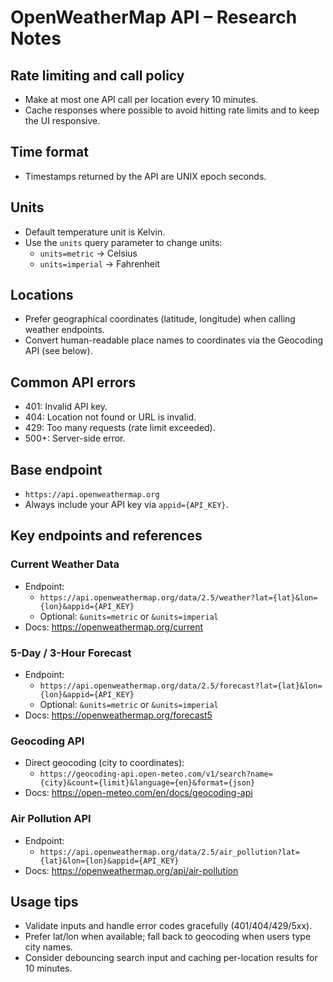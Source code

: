 # OpenWeatherMap API – Research Notes

## Rate limiting and call policy

-   Make at most one API call per location every 10 minutes.
-   Cache responses where possible to avoid hitting rate limits and to keep the UI responsive.

## Time format

-   Timestamps returned by the API are UNIX epoch seconds.

## Units

-   Default temperature unit is Kelvin.
-   Use the `units` query parameter to change units:
    -   `units=metric` → Celsius
    -   `units=imperial` → Fahrenheit

## Locations

-   Prefer geographical coordinates (latitude, longitude) when calling weather endpoints.
-   Convert human-readable place names to coordinates via the Geocoding API (see below).

## Common API errors

-   401: Invalid API key.
-   404: Location not found or URL is invalid.
-   429: Too many requests (rate limit exceeded).
-   500+: Server-side error.

## Base endpoint

-   `https://api.openweathermap.org`
-   Always include your API key via `appid={API_KEY}`.

## Key endpoints and references

### Current Weather Data

-   Endpoint:
    -   `https://api.openweathermap.org/data/2.5/weather?lat={lat}&lon={lon}&appid={API_KEY}`
    -   Optional: `&units=metric` or `&units=imperial`
-   Docs: https://openweathermap.org/current

### 5-Day / 3-Hour Forecast

-   Endpoint:
    -   `https://api.openweathermap.org/data/2.5/forecast?lat={lat}&lon={lon}&appid={API_KEY}`
    -   Optional: `&units=metric` or `&units=imperial`
-   Docs: https://openweathermap.org/forecast5

### Geocoding API

-   Direct geocoding (city to coordinates):
    -   `https://geocoding-api.open-meteo.com/v1/search?name={city}&count={limit}&language={en}&format={json}`
-   Docs: https://open-meteo.com/en/docs/geocoding-api

### Air Pollution API

-   Endpoint:
    -   `https://api.openweathermap.org/data/2.5/air_pollution?lat={lat}&lon={lon}&appid={API_KEY}`
-   Docs: https://openweathermap.org/api/air-pollution

## Usage tips

-   Validate inputs and handle error codes gracefully (401/404/429/5xx).
-   Prefer lat/lon when available; fall back to geocoding when users type city names.
-   Consider debouncing search input and caching per-location results for 10 minutes.
